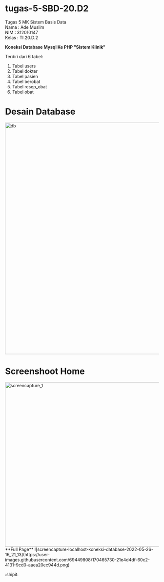 # tugas-5-SBD-20.D2
Tugas 5 MK Sistem Basis Data  
Nama  : Ade Muslim  
NIM   : 312010147  
Kelas : TI.20.D.2  

**Koneksi Database Mysql Ke PHP "Sistem Klinik"**

Terdiri dari 6 tabel:
  1. Tabel users
  2. Tabel dokter
  3. Tabel pasien
  4. Tabel berobat
  5. Tabel resep_obat
  6. Tabel obat

# Desain Database
<img width="759" alt="db" src="https://user-images.githubusercontent.com/69449808/170464816-e1e002aa-dbf6-49a8-b27f-71d35b4c3e05.png">

# Screenshoot Home
<img width="539" alt="screencapture_1" src="https://user-images.githubusercontent.com/69449808/170464956-8139854b-63e2-4f65-9f9f-ac042790a81c.png">
**Full Page**
![screencapture-localhost-koneksi-database-2022-05-26-16_21_13](https://user-images.githubusercontent.com/69449808/170465730-21e4d4df-60c2-4131-9cd0-aaea20ec944d.png)

:shipit:
